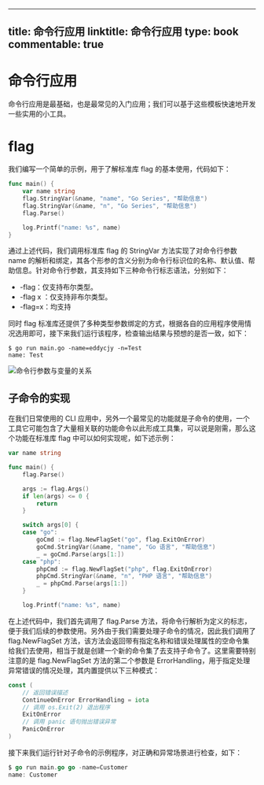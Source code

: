 
---
title: 命令行应用
linktitle: 命令行应用
type: book
commentable: true
---

# 命令行应用

命令行应用是最基础，也是最常见的入门应用；我们可以基于这些模板快速地开发一些实用的小工具。

# flag

我们编写一个简单的示例，用于了解标准库 flag 的基本使用，代码如下：

```go
func main() {
	var name string
	flag.StringVar(&name, "name", "Go Series", "帮助信息")
	flag.StringVar(&name, "n", "Go Series", "帮助信息")
	flag.Parse()

	log.Printf("name: %s", name)
}
```

通过上述代码，我们调用标准库 flag 的 StringVar 方法实现了对命令行参数 name 的解析和绑定，其各个形参的含义分别为命令行标识位的名称、默认值、帮助信息。针对命令行参数，其支持如下三种命令行标志语法，分别如下：

- -flag：仅支持布尔类型。
- -flag x ：仅支持非布尔类型。
- -flag=x：均支持

同时 flag 标准库还提供了多种类型参数绑定的方式，根据各自的应用程序使用情况选用即可，接下来我们运行该程序，检查输出结果与预想的是否一致，如下：

```shell
$ go run main.go -name=eddycjy -n=Test
name: Test
```

![命令行参数与变量的关系](https://pic.imgdb.cn/item/605835b58322e6675c6ae30e.jpg)

## 子命令的实现

在我们日常使用的 CLI 应用中，另外一个最常见的功能就是子命令的使用，一个工具它可能包含了大量相关联的功能命令以此形成工具集，可以说是刚需，那么这个功能在标准库 flag 中可以如何实现呢，如下述示例：

```go
var name string

func main() {
	flag.Parse()

	args := flag.Args()
	if len(args) <= 0 {
		return
	}

	switch args[0] {
	case "go":
		goCmd := flag.NewFlagSet("go", flag.ExitOnError)
		goCmd.StringVar(&name, "name", "Go 语言", "帮助信息")
		_ = goCmd.Parse(args[1:])
	case "php":
		phpCmd := flag.NewFlagSet("php", flag.ExitOnError)
		phpCmd.StringVar(&name, "n", "PHP 语言", "帮助信息")
		_ = phpCmd.Parse(args[1:])
	}

	log.Printf("name: %s", name)
```

在上述代码中，我们首先调用了 flag.Parse 方法，将命令行解析为定义的标志，便于我们后续的参数使用。另外由于我们需要处理子命令的情况，因此我们调用了 flag.NewFlagSet 方法，该方法会返回带有指定名称和错误处理属性的空命令集给我们去使用，相当于就是创建一个新的命令集了去支持子命令了。这里需要特别注意的是 flag.NewFlagSet 方法的第二个参数是 ErrorHandling，用于指定处理异常错误的情况处理，其内置提供以下三种模式：

```go
const (
	// 返回错误描述
	ContinueOnError ErrorHandling = iota
	// 调用 os.Exit(2) 退出程序
	ExitOnError
	// 调用 panic 语句抛出错误异常
	PanicOnError
)
```

接下来我们运行针对子命令的示例程序，对正确和异常场景进行检查，如下：

```go
$ go run main.go go -name=Customer
name: Customer
```

    